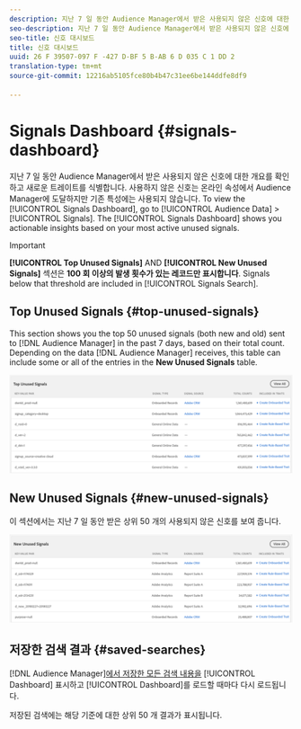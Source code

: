 ```yaml
---
description: 지난 7 일 동안 Audience Manager에서 받은 사용되지 않은 신호에 대한 개요를 확인하고 새로운 트레이트를 식별합니다. 사용하지 않은 신호는 온라인 속성에서 Audience Manager에 도달하지만 기존 특성에는 사용되지 않습니다. 신호 대시보드를 보려면 대상 데이터 > 신호로 이동합니다. 신호 대시보드는 사용하지 않은 가장 활성화된 신호를 기반으로 실행 가능한 통찰력을 보여줍니다.
seo-description: 지난 7 일 동안 Audience Manager에서 받은 사용되지 않은 신호에 대한 개요를 확인하고 새로운 트레이트를 식별합니다. 사용하지 않은 신호는 온라인 속성에서 Audience Manager에 도달하지만 기존 특성에는 사용되지 않습니다. 신호 대시보드를 보려면 대상 데이터 > 신호로 이동합니다. 신호 대시보드는 사용하지 않은 가장 활성화된 신호를 기반으로 실행 가능한 통찰력을 보여줍니다.
seo-title: 신호 대시보드
title: 신호 대시보드
uuid: 26 F 39507-097 F -427 D-BF 5 B-AB 6 D 035 C 1 DD 2
translation-type: tm+mt
source-git-commit: 12216ab5105fce80b4b47c31ee6be144ddfe8df9

---
```



# Signals Dashboard {#signals-dashboard}

지난 7 일 동안 Audience Manager에서 받은 사용되지 않은 신호에 대한 개요를 확인하고 새로운 트레이트를 식별합니다. 사용하지 않은 신호는 온라인 속성에서 Audience Manager에 도달하지만 기존 특성에는 사용되지 않습니다. To view the [!UICONTROL Signals Dashboard], go to [!UICONTROL Audience Data] &gt; [!UICONTROL Signals]. The [!UICONTROL Signals Dashboard] shows you actionable insights based on your most active unused signals.

>[!IMPORTANT]
>
>**[!UICONTROL Top Unused Signals]** AND **[!UICONTROL New Unused Signals]** 섹션은 **100 회 이상의 발생 횟수가 있는 레코드만 표시합니다**. Signals below that threshold are included in [!UICONTROL Signals Search].

## Top Unused Signals {#top-unused-signals}

This section shows you the top 50 unused signals (both new and old) sent to [!DNL Audience Manager] in the past 7 days, based on their total count. Depending on the data [!DNL Audience Manager] receives, this table can include some or all of the entries in the **New Unused Signals** table.

![](assets/signals-top-unused.png)

## New Unused Signals {#new-unused-signals}

이 섹션에서는 지난 7 일 동안 받은 상위 50 개의 사용되지 않은 신호를 보여 줍니다.

![](assets/signals-new-unused.png)

## 저장한 검색 결과 {#saved-searches}

[!DNL Audience Manager][에서 저장한 모든 검색 내용을](../../features/data-explorer/data-explorer-signals-search/data-explorer-save-search.md) [!UICONTROL Dashboard] 표시하고 [!UICONTROL Dashboard]를 로드할 때마다 다시 로드됩니다.

저장된 검색에는 해당 기준에 대한 상위 50 개 결과가 표시됩니다.